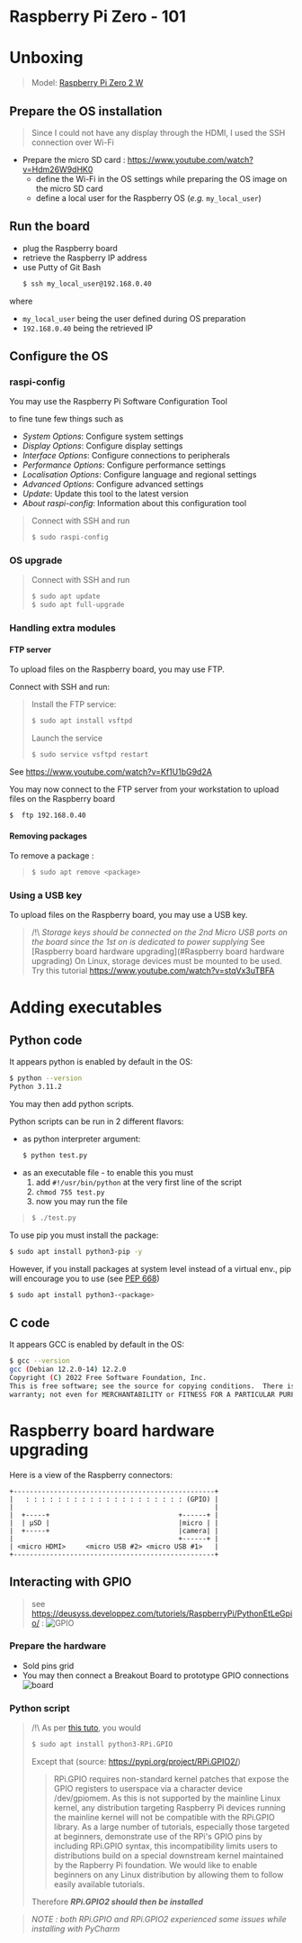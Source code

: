 Raspberry Pi Zero - 101
===

# Unboxing
> Model: [Raspberry Pi Zero 2 W](https://wiki.52pi.com/index.php?title=ER-0031)

## Prepare the OS installation
> Since I could not have any display through the HDMI, I used the SSH connection over Wi-Fi   
* Prepare the micro SD card : https://www.youtube.com/watch?v=Hdm26W9dHK0
  * define the Wi-Fi in the OS settings while preparing the OS image on the micro SD card
  * define a local user for the Raspberry OS (_e.g._ `my_local_user`)
 
## Run the board
  * plug the Raspberry board
  * retrieve the Raspberry IP address
  * use Putty of Git Bash
    ```bash
    $ ssh my_local_user@192.168.0.40
    ```
where 
  * `my_local_user` being the user defined during OS preparation
  * `192.168.0.40` being the retrieved IP

## Configure the OS

### raspi-config

You may use the Raspberry Pi Software Configuration Tool

to fine tune few things such as 
* _System Options_:      Configure system settings
* _Display Options_:     Configure display settings
* _Interface Options_:    Configure connections to peripherals
* _Performance Options_:  Configure performance settings
* _Localisation Options_: Configure language and regional settings
* _Advanced Options_:     Configure advanced settings
* _Update_:               Update this tool to the latest version
* _About raspi-config_:   Information about this configuration tool

> Connect with SSH and run
>
>    ```bash
>    $ sudo raspi-config
>    ```

### OS upgrade  
> Connect with SSH and run
>
>    ```bash
>    $ sudo apt update
>    $ sudo apt full-upgrade
>    ```

### Handling extra modules
#### FTP server
To upload files on the Raspberry board, you may use FTP.

Connect with SSH and run:
>
> Install the FTP service:
>    ```bash
>    $ sudo apt install vsftpd
>    ```
> Launch the service
>    ```bash
>    $ sudo service vsftpd restart
>    ```

See https://www.youtube.com/watch?v=Kf1U1bG9d2A

You may now connect to the FTP server from your workstation to upload files on the Raspberry board

```bash
$  ftp 192.168.0.40
```

#### Removing packages 
To remove a package :
> 
> ```bash
> $ sudo apt remove <package>
> ```

### Using a USB key
To upload files on the Raspberry board, you may use a USB key.
> /!\ _Storage keys should be connected on the 2nd Micro USB ports on the board since the 1st on is dedicated to power supplying_ 
> See [Raspberry board hardware upgrading](#Raspberry board hardware upgrading)
> On Linux, storage devices must be mounted to be used. Try this tutorial https://www.youtube.com/watch?v=stqVx3uTBFA

# Adding executables 
## Python code
It appears python is enabled by default in the OS:

```bash
$ python --version
Python 3.11.2
```
You may then add python scripts.

Python scripts can be run in 2 different flavors:
* as python interpreter argument:
    ```bash
    $ python test.py
    ```
* as an executable file - to enable this you must
  1. add `#!/usr/bin/python` at the very first line of the script
  2. `chmod 755 test.py`
  3. now you may run the file 
>    ```bash
>    $ ./test.py
>    ```

To use pip you must install the package:
```bash
$ sudo apt install python3-pip -y
```
However, if you install packages at system level instead of a virtual env., 
pip will encourage you to use (see [PEP 668](https://peps.python.org/pep-0668/))

```bash
$ sudo apt install python3-<package>
```


## C code
It appears GCC is enabled by default in the OS:

```bash
$ gcc --version
gcc (Debian 12.2.0-14) 12.2.0
Copyright (C) 2022 Free Software Foundation, Inc.
This is free software; see the source for copying conditions.  There is NO
warranty; not even for MERCHANTABILITY or FITNESS FOR A PARTICULAR PURPOSE.
```

# Raspberry board hardware upgrading

Here is a view of the Raspberry connectors:
```
+--------------------------------------------------+
|   : : : : : : : : : : : : : : : : : : : : (GPIO) |
|                                                  |
|  +-----+                                +------+ | 
|  | µSD |                                |micro | |
|  +-----+                                |camera| |
|                                         +------+ |
| <micro HDMI>     <micro USB #2> <micro USB #1>   |
+--------------------------------------------------+
```

## Interacting with GPIO 
> see https://deusyss.developpez.com/tutoriels/RaspberryPi/PythonEtLeGpio/ :
![GPIO](https://deusyss.developpez.com/tutoriels/RaspberryPi/PythonEtLeGpio/images/1000020100000211000001252655A6BB.png)
### Prepare the hardware
* Sold pins grid
* You may then connect a Breakout Board to prototype GPIO connections ![board](https://m.media-amazon.com/images/I/71-CenLprTL.jpg)

### Python script

> /!\ As per [this tuto](https://deusyss.developpez.com/tutoriels/RaspberryPi/PythonEtLeGpio/#LIII-A), you would
> ```bash
> $ sudo apt install python3-RPi.GPIO
> ```
> Except that  (source: https://pypi.org/project/RPi.GPIO2/)
> > RPi.GPIO requires non-standard kernel patches that expose the GPIO registers to userspace via a character device /dev/gpiomem. As this is not supported by the mainline Linux kernel, any distribution targeting Raspberry Pi devices running the mainline kernel will not be compatible with the RPi.GPIO library. As a large number of tutorials, especially those targeted at beginners, demonstrate use of the RPi's GPIO pins by including RPi.GPIO syntax, this incompatibility limits users to distributions build on a special downstream kernel maintained by the Rapberry Pi foundation. We would like to enable beginners on any Linux distribution by allowing them to follow easily available tutorials.
>
> Therefore **_RPi.GPIO2 should then be installed_**

> _NOTE : both RPi.GPIO and RPi.GPIO2 experienced some issues while installing with PyCharm_
 
 

